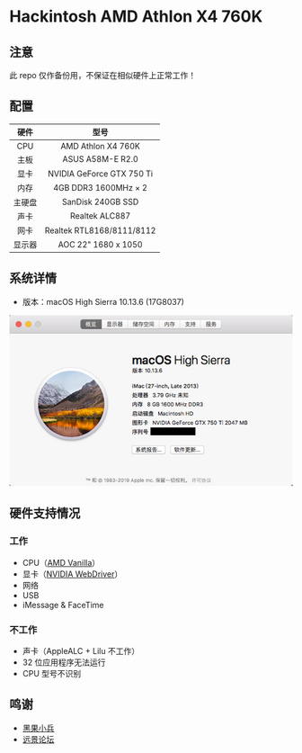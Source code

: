 # Hackintosh AMD Athlon X4 760K

## 注意

此 repo 仅作备份用，不保证在相似硬件上正常工作！

## 配置

| 硬件 | 型号 |
| :---: | :---: |
| CPU | AMD Athlon X4 760K |
| 主板 | ASUS A58M-E R2.0 |
| 显卡 | NVIDIA GeForce GTX 750 Ti |
| 内存 | 4GB DDR3 1600MHz × 2 |
| 主硬盘 | SanDisk 240GB SSD |
| 声卡 | Realtek ALC887 |
| 网卡 | Realtek RTL8168/8111/8112 |
| 显示器 | AOC 22" 1680 x 1050 |

## 系统详情

- 版本：macOS High Sierra 10.13.6 (17G8037)

![Screenshot](/Screenshot.png?raw=true)

## 硬件支持情况

### 工作

- CPU（[AMD Vanilla](https://github.com/AMD-OSX/AMD_Vanilla)）
- 显卡（[NVIDIA WebDriver](https://www.tonymacx86.com/nvidia-drivers/)）
- 网络
- USB
- iMessage & FaceTime

### 不工作

- 声卡（AppleALC + Lilu 不工作）
- 32 位应用程序无法运行
- CPU 型号不识别

## 鸣谢

- [黑果小兵](https://blog.daliansky.net/)
- [远景论坛](http://bbs.pcbeta.com)
